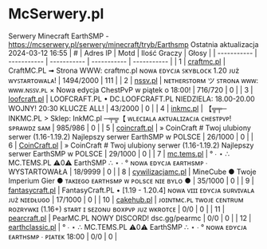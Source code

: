 
# McSerwery.pl
Serwery Minecraft EarthSMP - https://mcserwery.pl/serwery/minecraft/tryb/Earthsmp
Ostatnia aktualizacja 2024-03-12 16:55
| # | Adres IP | Motd | Ilość Graczy | Głosy |
| ----------- | ----------- | ----------- | ----------- | ----------- |
| 1 | 	[craftmc.pl](https://mcserwery.pl/serwery/minecraft/87/) | CraftMC.PL ➟ Strona WWW: craftmc.pl ɴᴏᴡᴀ ᴇᴅʏᴄᴊᴀ ꜱᴋʏʙʟᴏᴄᴋ 1.20 ᴊᴜż ᴡʏꜱᴛᴀʀᴛᴏᴡᴀʟᴀ! | 1494/2000 | 111 |
| 2 | 	[nssv.pl](https://mcserwery.pl/serwery/minecraft/4/) | ɴᴇᴛʜᴇʀꜱᴛᴏʀᴍ ツ ꜱᴛʀᴏɴᴀ ᴡᴡᴡ: ᴡᴡᴡ.ɴꜱꜱᴠ.ᴘʟ × Nowa edycja ChestPvP w piątek o 18:00! | 716/720 | 0 |
| 3 | 	[loofcraft.pl](https://mcserwery.pl/serwery/minecraft/13/) | LOOFCRAFT.PL • DC.LOOFCRAFT.PL NIEDZIELA: 18.00-20.00 WOJNY!  20:30 KLUCZE ALL! | 43/2000 | 0 |
| 4 | 	[inkmc.pl](https://mcserwery.pl/serwery/minecraft/15/) | 【╦╤─ INKMC.PL > Sklep: InkMC.pl  ─╤╦【 ᴡʟᴇᴄɪᴀʟᴀ ᴀᴋᴛᴜᴀʟɪᴢᴀᴄᴊᴀ ᴄʜᴇsᴛᴘᴠᴘ! sᴘʀᴀᴡᴅᴢ sᴀᴍ | 985/986 | 0 |
| 5 | 	[coincraft.pl](https://mcserwery.pl/serwery/minecraft/85/) | » CoinCraft # Twoj ulubiony serwer (1.16-1.19.2) Najlepszy serwer EarthSMP w POLSCE | 26/1000 | 0 |
| 6 | 	[CoinCraft.pl](https://mcserwery.pl/serwery/minecraft/114/) | » CoinCraft # Twoj ulubiony serwer (1.16-1.19.2) Najlepszy serwer EarthSMP w POLSCE | 29/1000 | 0 |
| 7 | 	[mc.tems.pl](https://mcserwery.pl/serwery/minecraft/149/) | ° ∙ ⋆ ∴ MC.TEMS.PL ⚠0⚠ EarthSMP ∴ ⋆ ∙ ° ɴᴏᴡᴀ ᴇᴅʏᴄᴊᴀ ᴇᴀʀᴛʜsᴍᴘ ∙ WYSTARTOWAŁA | 18/9999 | 0 |
| 8 | 	[cywilizacjamc.pl](https://mcserwery.pl/serwery/minecraft/235/) | MineCube ● Twoje Imperium Gier  ● ᴛᴀᴋɪᴇɢᴏ ᴇᴀʀᴛʜsᴍᴘ ᴡ ᴘᴏʟsᴄᴇ ɴɪᴇ ʙʏʟᴏ ● | 35/1000 | 0 |
| 9 | 	[fantasycraft.pl](https://mcserwery.pl/serwery/minecraft/249/) | FantasyCraft.PL • [1.19 - 1.20.4] ɴᴏᴡᴀ ᴠɪɪɪ ᴇᴅʏᴄᴊᴀ sᴜʀᴠɪᴠᴀʟᴀ ᴊᴜᴢ̇ ɴɪᴇᴅᴌᴜɢᴏ | 17/1000 | 0 |
| 10 | 	[cakehub.pl](https://mcserwery.pl/serwery/minecraft/120/) | ᴊᴏɪɴᴛᴍᴄ.ᴘʟ  ᴛᴡᴏᴊᴇ ᴄᴇɴᴛʀᴜᴍ ʀᴏᴢʀʏᴡᴋɪ (1.16+) sᴛᴀʀᴛ ɪ sᴇᴢᴏɴᴜ ʙᴏxᴘᴠᴘ ᴊᴜᴢ ᴡᴋʀᴏᴛᴄᴇ | 0/0 | 0 |
| 11 | 	[pearcraft.pl](https://mcserwery.pl/serwery/minecraft/155/) | PearMC.PL NOWY DISCORD! dsc.gg/pearmc | 0/0 | 0 |
| 12 | 	[earthclassic.pl](https://mcserwery.pl/serwery/minecraft/229/) | ° ∙ ⋆ ∴ MC.TEMS.PL ⚠0⚠ EarthSMP ∴ ⋆ ∙ ° ɴᴏᴡᴀ ᴇᴅʏᴄᴊᴀ ᴇᴀʀᴛʜsᴍᴘ ∙ ᴘɪᴀᴛᴇᴋ 18:00 | 0/0 | 0 |
